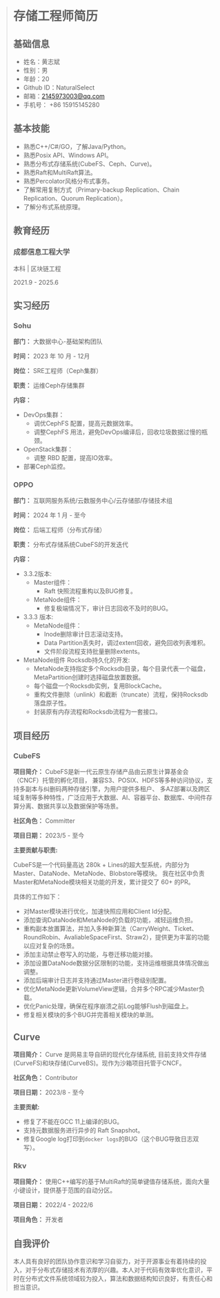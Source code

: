 > # 存储工程师简历
>
> ## 基础信息
>
> * 姓名：黄志斌
> * 性别：男
> * 年龄：20
> * Github ID：NaturalSelect
> * 邮箱：2145973003@qq.com
> * 手机号： +86 15915145280
>
> ## 基本技能
>
> * 熟悉C++/C#/GO，了解Java/Python。
> * 熟悉Posix API、Windows API。
> * 熟悉分布式存储系统(CubeFS、Ceph、Curve)。
> * 熟悉Raft和MultiRaft算法。
> * 熟悉Percolator风格分布式事务。
> * 了解常用复制方式（Primary-backup Replication、Chain Replication、Quorum Replication）。
> * 了解分布式系统原理。
>
> ## 教育经历
>
> ### 成都信息工程大学
>
> 本科 | 区块链工程
>
> 2021.9 - 2025.6
>
> ## 实习经历
>
> ### Sohu
>
> **部门：** 大数据中心-基础架构团队
>
> **时间：** 2023 年 10 月 - 12月
>
> **岗位：** SRE工程师（Ceph集群）
>
> **职责：** 运维Ceph存储集群
>
> **内容：**
>   * DevOps集群：
>       * 调优CephFS 配置，提高元数据效率。
>       * 调整CephFS 用法，避免DevOps编译后，回收垃圾数据过慢的瓶颈。
>   * OpenStack集群：
>       * 调整 RBD 配置，提高IO效率。
>   * 部署Ceph监控。
>
> ### OPPO
>
> **部门：** 互联网服务系统/云数服务中心/云存储部/存储技术组
>
> **时间：** 2024 年 1 月 - 至今
>
> **岗位：** 后端工程师（分布式存储）
>
> **职责：** 分布式存储系统CubeFS的开发迭代
>
> **内容：**
>   * 3.3.2版本:
>       * Master组件：
>           * Raft 快照流程重构以及BUG修复。
>       * MetaNode组件：
>           * 修复极端情况下，审计日志回收不及时的BUG。
>   * 3.3.3 版本:
>       * MetaNode组件：
>           * Inode删除审计日志滚动支持。
>           * Data Partition丢失时，调过extent回收，避免回收列表堆积。
>           * 文件阶段流程支持批量删除extents。
>   * MetaNode组件 Rocksdb持久化的开发:
>       * MetaNode支持指定多个Rocksdb目录，每个目录代表一个磁盘，MetaPartition创建时选择磁盘放置数据。
>       * 每个磁盘一个Rocksdb实例，复用BlockCache。
>       * 重构文件删除（unlink）和截断（truncate）流程，保持Rocksdb落盘原子性。
>       * 封装原有内存流程和Rocksdb流程为一套接口。
>
>
> ## 项目经历
>
> ### CubeFS
>
>
> **项目简介：** CubeFS是新一代云原生存储产品由云原生计算基金会（CNCF）托管的孵化项目， 兼容S3、POSIX、HDFS等多种访问协议，支持多副本与纠删码两种存储引擎，为用户提供多租户、 多AZ部署以及跨区域复制等多种特性，广泛应用于大数据、AI、容器平台、数据库、中间件存算分离、数据共享以及数据保护等场景。
>
> **社区角色：** Committer
>
> **项目日期：** 2023/5 - 至今
>
> **主要贡献与职责:**
>
> CubeFS是一个代码量高达 280k + Lines的超大型系统，内部分为Master、DataNode、MetaNode、Blobstore等模块。
> 我在社区中负责Master和MetaNode模块相关功能的开发，累计提交了 60+ 的PR。
>
>
> 具体的工作如下：
>
> * 对Master模块进行优化，加速快照应用和Client Id分配。
> * 添加查询DataNode和MetaNode的负载的功能，减轻运维负担。
> * 重构副本放置算法，并加入多种新算法（CarryWeight、Ticket、RoundRobin、AvaliableSpaceFirst、Straw2），提供更为丰富的功能以应对复杂的场景。
> * 添加主动禁止卷写入的功能，与卷迁移功能对接。
> * 添加设置DataNode数据分区限制的功能，支持运维根据具体情况做出调整。
> * 添加后端审计日志并支持通过Master进行卷级别配置。
> * 优化MetaNode更新VolumeView逻辑，合并多个RPC减少Master负载。
> * 优化Panic处理，确保在程序崩溃之前Log能够Flush到磁盘上。
> * 修复相关模块的多个BUG并完善相关模块的单测。
>
> ## Curve
>
>
> **项目简介：** Curve 是网易主导自研的现代化存储系统, 目前支持文件存储(CurveFS)和块存储(CurveBS)。现作为沙箱项目托管于CNCF。
>
> **社区角色：** Contributor
>
> **项目日期：** 2023/8 - 至今
>
> **主要贡献:**
>
> * 修复了不能在GCC 11上编译的BUG。
> * 支持元数据服务进行异步的 Raft Snapshot。
> * 修复Google log打印到`docker logs`的BUG（这个BUG导致日志双写）。
>
> ### Rkv
>
> **项目简介：** 使用C++编写的基于MultiRaft的简单键值存储系统，面向大量小键设计，提供基于范围的自动分区。
>
> **项目日期：** 2022/4 - 2022/6
>
> **项目角色：** 开发者
>
>## 自我评价
>
> 本人具有良好的团队协作意识和学习自驱力，对于开源事业有着持续的投入，对于分布式存储技术有浓厚的兴趣。本人对于代码有效率优化意识，平时在分布式文件系统领域较为投入，算法和数据结构知识良好，有责任心和担当意识。
